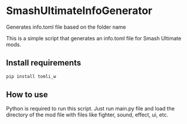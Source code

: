 # SmashUltimateInfoGenerator
Generates info.toml file based on the folder name

This is a simple script that generates an info.toml file for Smash Ultimate mods.

## Install requirements
```sh
pip install tomli_w
```

## How to use
Python is required to run this script.
Just run main.py file and load the directory of the mod file with files like fighter, sound, effect, ui, etc.